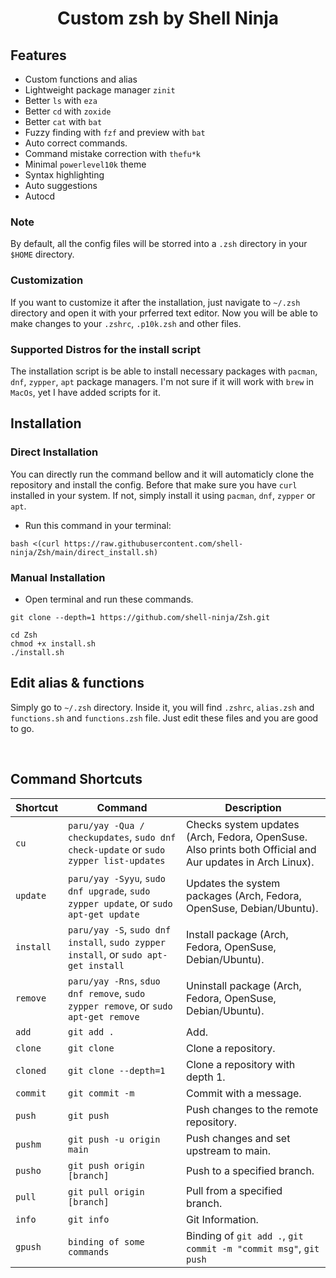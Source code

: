 <h1 align="center">Custom zsh by Shell Ninja</h1>

## Features

- Custom functions and alias
- Lightweight package manager `zinit`
- Better `ls` with `eza`
- Better `cd` with `zoxide`
- Better `cat` with `bat`
- Fuzzy finding with `fzf` and preview with `bat`
- Auto correct commands.
- Command mistake correction with `thefu*k`
- Minimal `powerlevel10k` theme
- Syntax highlighting
- Auto suggestions
- Autocd

### Note

By default, all the config files will be storred into a `.zsh` directory in your `$HOME` directory.

### Customization

If you want to customize it after the installation, just navigate to `~/.zsh` directory and open it with your prferred text editor. Now you will be able to make changes to your `.zshrc`, `.p10k.zsh` and other files.

### Supported Distros for the install script

The installation script is be able to install necessary packages with `pacman`, `dnf`, `zypper`, `apt` package managers. I'm not sure if it will work with `brew` in `MacOs`, yet I have added scripts for it.

## Installation

### Direct Installation

You can directly run the command bellow and it will automaticly clone the repository and install the config. Before that make sure you have `curl` installed in your system. If not, simply install it using `pacman`, `dnf`, `zypper` or `apt`.

- Run this command in your terminal:

```
bash <(curl https://raw.githubusercontent.com/shell-ninja/Zsh/main/direct_install.sh)
```

### Manual Installation

- Open terminal and run these commands.

```
git clone --depth=1 https://github.com/shell-ninja/Zsh.git

cd Zsh
chmod +x install.sh
./install.sh
```

## Edit alias & functions

Simply go to `~/.zsh` directory. Inside it, you will find `.zshrc`, `alias.zsh` and `functions.sh` and `functions.zsh` file. Just edit these files and you are good to go.

<br>

## Command Shortcuts

| Shortcut  | Command                                                                               | Description                                                                                              |
| --------- | ------------------------------------------------------------------------------------- | -------------------------------------------------------------------------------------------------------- |
| `cu`      | `paru/yay -Qua / checkupdates`, `sudo dnf check-update` or `sudo zypper list-updates` | Checks system updates (Arch, Fedora, OpenSuse. Also prints both Official and Aur updates in Arch Linux). |
| `update`  | `paru/yay -Syyu`, `sudo dnf upgrade`, `sudo zypper update`, or `sudo apt-get update`  | Updates the system packages (Arch, Fedora, OpenSuse, Debian/Ubuntu).                                     |
| `install` | `paru/yay -S`, `sudo dnf install`, `sudo zypper install`, or `sudo apt-get install`   | Install package (Arch, Fedora, OpenSuse, Debian/Ubuntu).                                                 |
| `remove`  | `paru/yay -Rns`, `sduo dnf remove`, `sudo zypper remove`, or `sudo apt-get remove`    | Uninstall package (Arch, Fedora, OpenSuse, Debian/Ubuntu).                                               |
| `add`     | `git add .`                                                                           | Add.                                                                                                     |
| `clone`   | `git clone`                                                                           | Clone a repository.                                                                                      |
| `cloned`  | `git clone --depth=1`                                                                 | Clone a repository with depth 1.                                                                         |
| `commit`  | `git commit -m`                                                                       | Commit with a message.                                                                                   |
| `push`    | `git push`                                                                            | Push changes to the remote repository.                                                                   |
| `pushm`   | `git push -u origin main`                                                             | Push changes and set upstream to main.                                                                   |
| `pusho`   | `git push origin [branch]`                                                            | Push to a specified branch.                                                                              |
| `pull`    | `git pull origin [branch]`                                                            | Pull from a specified branch.                                                                            |
| `info`    | `git info`                                                                            | Git Information.                                                                                         |
| `gpush`   | `binding of some commands`                                                            | Binding of `git add .`, `git commit -m "commit msg"`, `git push`                                         |
